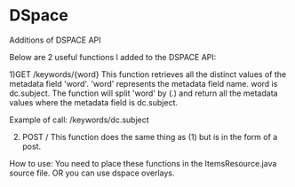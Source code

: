 # DSpace
Additions of DSPACE API

Below are 2 useful functions I added to the DSPACE API:

1)GET /keywords/{word}
This function retrieves all the distinct values of the metadata field 'word'. 
'word' represents the metadata field name. word is dc.subject. The function will split 'word' by (.) and return all the metadata values
where the metadata field is dc.subject.

Example of call: /keywords/dc.subject

2) POST /
This function does the same thing as (1) but is in the form of a post.


How to use: You need to place these functions in the ItemsResource.java source file. OR
you can use dspace overlays. 
